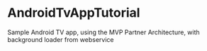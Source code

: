 # AndroidTvAppTutorial
Sample Android TV app, using the MVP Partner Architecture, with background loader from webservice
